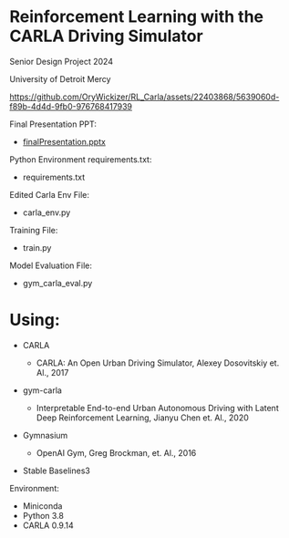 # Reinforcement Learning with the CARLA Driving Simulator

Senior Design Project 2024

University of Detroit Mercy

https://github.com/OryWickizer/RL_Carla/assets/22403868/5639060d-f89b-4d4d-9fb0-976768417939


Final Presentation PPT:

- [finalPresentation.pptx](https://github.com/OryWickizer/RL_Carla/files/15134205/finalPresentation.-.Just.Ory.s.Part.for.github.pptx)


Python Environment requirements.txt:

- requirements.txt

Edited Carla Env File:

- carla_env.py

Training File:

- train.py

Model Evaluation File:

- gym_carla_eval.py

# Using:
- CARLA
  - CARLA: An Open Urban Driving Simulator, Alexey Dosovitskiy et. Al., 2017
 
- gym-carla
  - Interpretable End-to-end Urban Autonomous Driving with Latent Deep Reinforcement Learning, Jianyu Chen et. Al., 2020

- Gymnasium
  - OpenAI Gym, Greg Brockman, et. Al., 2016
- Stable Baselines3

Environment:
- Miniconda
- Python 3.8
- CARLA 0.9.14

